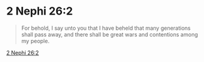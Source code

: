 # 2 Nephi 26:2

> For behold, I say unto you that I have beheld that many generations shall pass away, and there shall be great wars and contentions among my people.

[2 Nephi 26:2](https://www.churchofjesuschrist.org/study/scriptures/bofm/2-ne/26?lang=eng&id=p2#p2)


